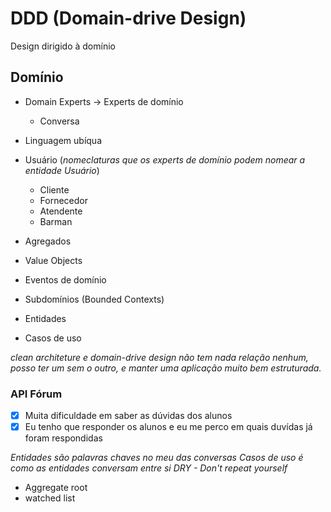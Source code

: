 # DDD (Domain-drive Design)

Design dirigido à domínio

## Domínio

- Domain Experts -> Experts de domínio
  - Conversa
- Linguagem ubíqua

- Usuário (_nomeclaturas que os experts de domínio podem nomear a entidade *Usuário*_)
  - Cliente
  - Fornecedor
  - Atendente
  - Barman

- Agregados
- Value Objects
- Eventos de domínio
- Subdomínios (Bounded Contexts)
- Entidades
- Casos de uso

_clean architeture e domain-drive design não tem nada relação nenhum, posso ter um sem o outro, e manter uma aplicação muito bem estruturada._


### API Fórum

- [x] Muita dificuldade em saber as dúvidas dos alunos
- [x] Eu tenho que responder os alunos e eu me perco em quais duvídas já foram respondidas

_Entidades são palavras chaves no meu das conversas_
_Casos de uso é como as entidades conversam entre si_
_DRY - Don't repeat yourself_

 - Aggregate root
 - watched list